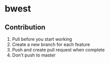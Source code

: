 # bwest


## Contribution
1. Pull before you start working
2. Create a new branch for each feature
3. Push and create pull request when complete
4. Don't push to master
